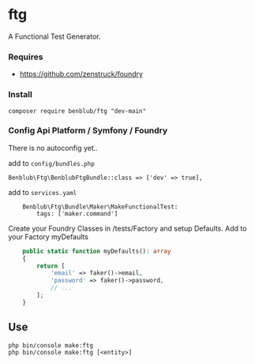 # ftg
A Functional Test Generator.

### Requires
- https://github.com/zenstruck/foundry

### Install
`composer require benblub/ftg "dev-main"`

### Config Api Platform / Symfony / Foundry
There is no autoconfig yet..

add to `config/bundles.php`
```
Benblub\Ftg\BenblubFtgBundle::class => ['dev' => true],
```

add to `services.yaml`
```
    Benblub\Ftg\Bundle\Maker\MakeFunctionalTest:
        tags: ['maker.command']
```

Create your Foundry Classes in /tests/Factory and setup Defaults. 
Add to your Factory myDefaults
```php
    public static function myDefaults(): array
    {
        return [
            'email' => faker()->email,
            'password' => faker()->password,
            // ...
        ];
    }
```

## Use
`php bin/console make:ftg`  
`php bin/console make:ftg [<entity>]`
